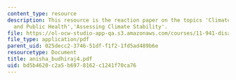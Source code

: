```yaml
---
content_type: resource
description: This resource is the reaction paper on the topics 'Climate Instability
  and Public Health','Assessing Climate Stability'.
file: https://ol-ocw-studio-app-qa.s3.amazonaws.com/courses/11-941-disaster-vulnerability-and-resilience-spring-2005/bd5b4620c2a5b6978162c1241f70ca76_anisha_budhiraj4.pdf
file_type: application/pdf
parent_uid: 025decc2-3746-51df-f1f2-1fd5ad489b6e
resourcetype: Document
title: anisha_budhiraj4.pdf
uid: bd5b4620-c2a5-b697-8162-c1241f70ca76
---
```

